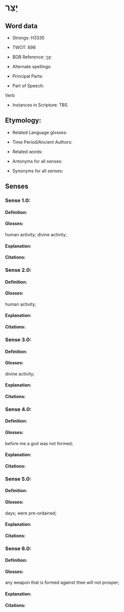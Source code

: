 # יָצַר

<!-- Status: S2="NeedsEdits" -->
<!-- Lexica used for edits:   -->

## Word data

* Strongs: H3335

* TWOT: 898

* BDB Reference: [יָצַר](rc://en/bdb/dict/j.cv.aa)

* Alternate spellings:

* Principal Parts:

* Part of Speech:

Verb

* Instances in Scripture: TBS

## Etymology:

* Related Language glosses:

* Time Period/Ancient Authors:

* Related words:

* Antonyms for all senses:

* Synonyms for all senses:

## Senses

### Sense 1.0:

#### Definition:

#### Glosses:

human activity; divine activity; 

#### Explanation:

#### Citations:



### Sense 2.0:

#### Definition:

#### Glosses:

human activity; 

#### Explanation:

#### Citations:



### Sense 3.0:

#### Definition:

#### Glosses:

divine activity; 

#### Explanation:

#### Citations:



### Sense 4.0:

#### Definition:

#### Glosses:

before me a god was not formed; 

#### Explanation:

#### Citations:



### Sense 5.0:

#### Definition:

#### Glosses:

days; were pre-ordained; 

#### Explanation:

#### Citations:



### Sense 6.0:

#### Definition:

#### Glosses:

any weapon that is formed against thee will not prosper; 

#### Explanation:

#### Citations:



